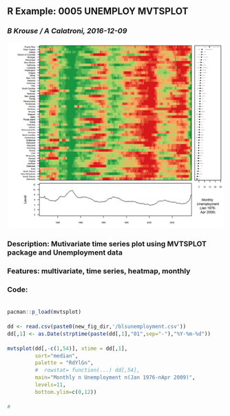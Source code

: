 ## R Example: 0005 UNEMPLOY MVTSPLOT
### *B Krouse / A Calatroni, 2016-12-09* 
  
![](0005-unemploy-mvtsplot.png)

### Description: Mutivariate time series plot using MVTSPLOT package and Unemployment data  

### Features: multivariate, time series, heatmap, monthly  

### Code:
```r

pacman::p_load(mvtsplot)

dd <- read.csv(paste0(new_fig_dir,'/blsunemployment.csv'))
dd[,1] <- as.Date(strptime(paste(dd[,1],"01",sep="-"),"%Y-%m-%d"))

mvtsplot(dd[,-c(1,54)], xtime = dd[,1],
         sort="median",
         palette = "RdYlGn",
         #  rowstat= function(...) dd[,54],
         main="Monthly n Unemployment n(Jan 1976-nApr 2009)",
         levels=11,
         bottom.ylim=c(0,12))

# 
```



